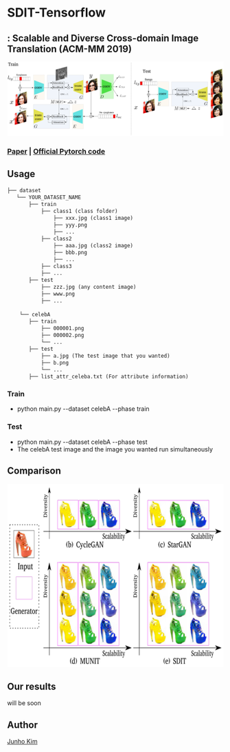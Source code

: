 # SDIT-Tensorflow
## : Scalable and Diverse Cross-domain Image Translation (ACM-MM 2019)

<div align="center">
  <img src="./assets/framework.png">
</div>

### [Paper](https://arxiv.org/abs/1908.06881) | [Official Pytorch code](https://github.com/yaxingwang/SDIT)

## Usage
```
├── dataset
   └── YOUR_DATASET_NAME
       ├── train
           ├── class1 (class folder)
               ├── xxx.jpg (class1 image)
               ├── yyy.png
               ├── ...
           ├── class2
               ├── aaa.jpg (class2 image)
               ├── bbb.png
               ├── ...
           ├── class3
           ├── ...
       ├── test
           ├── zzz.jpg (any content image)
           ├── www.png
           ├── ...

    └── celebA
       ├── train
           ├── 000001.png 
           ├── 000002.png
           └── ...
       ├── test
           ├── a.jpg (The test image that you wanted)
           ├── b.png
           └── ...
       ├── list_attr_celeba.txt (For attribute information) 
```
### Train
* python main.py --dataset celebA --phase train

### Test
* python main.py --dataset celebA --phase test 
* The celebA test image and the image you wanted run simultaneously


## Comparison
<div align="center">
  <img src="./assets/teaser.png" width = '665px' height = '426px'>
</div>

## Our results
will be soon


## Author
[Junho Kim](http://bit.ly/jhkim_ai)
